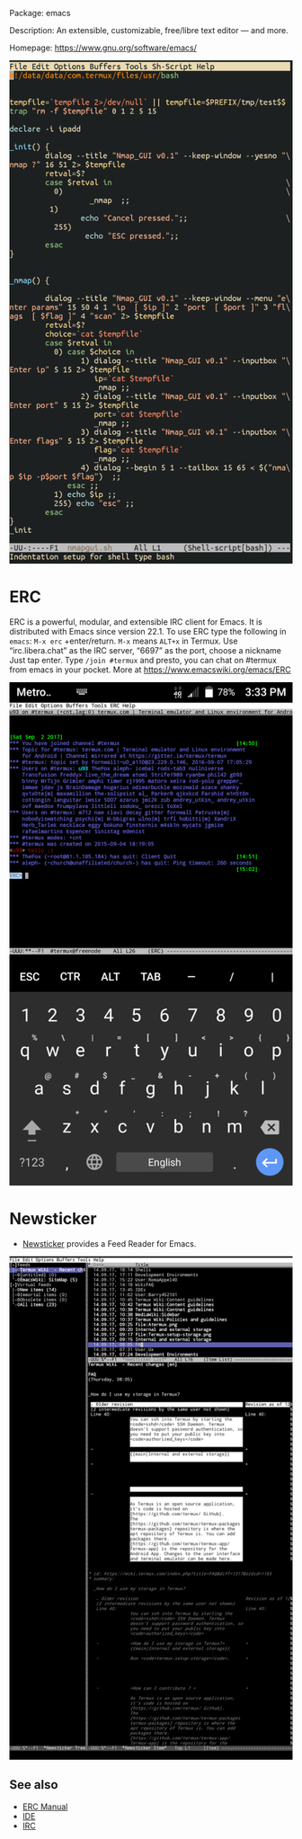 Package: emacs

Description: An extensible, customizable, free/libre text editor — and
more.

Homepage: <https://www.gnu.org/software/emacs/>

![](images/Emacs.png)

# ERC

ERC is a powerful, modular, and extensible IRC client for Emacs. It is
distributed with Emacs since version 22.1. To use ERC type the following
in `emacs`: `M-x erc` +enter/return. `M-x` means `ALT+x` in Termux. Use
“irc.libera.chat” as the IRC server, “6697” as the port, choose a
nickname Just tap enter. Type `/join #termux` and presto, you can chat
on \#termux from emacs in your pocket. More at
<https://www.emacswiki.org/emacs/ERC>

![](images/ERCinTermux.png)

# Newsticker

- [Newsticker](Newsticker) provides a Feed Reader for Emacs.

![](images/Newsticker.png)

## See also

- [ERC
  Manual](https://www.gnu.org/software/emacs/manual/html_mono/erc.html)
- [IDE](IDE)
- [IRC](IRC)